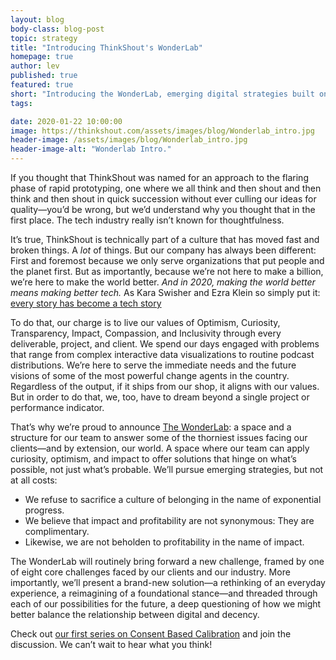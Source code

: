 ```yaml
---
layout: blog
body-class: blog-post
topic: strategy
title: "Introducing ThinkShout's WonderLab"
homepage: true
author: lev
published: true
featured: true
short: "Introducing the WonderLab, emerging digital strategies built on curiosity, driven by optimism, and focused on impact."
tags:

date: 2020-01-22 10:00:00
image: https://thinkshout.com/assets/images/blog/Wonderlab_intro.jpg
header-image: /assets/images/blog/Wonderlab_intro.jpg
header-image-alt: "Wonderlab Intro."
---
```


If you thought that ThinkShout was named for an approach to the flaring phase of rapid prototyping, one where we all think and then shout and then think and then shout in quick succession without ever culling our ideas for quality—you’d be wrong, but we’d understand why you thought that in the first place. The tech industry really isn’t known for thoughtfulness.

It’s true, ThinkShout is technically part of a culture that has moved fast and broken things. A *lot* of things. But our company has always been different: First and foremost because we only serve organizations that put people and the planet first. But as importantly, because we’re not here to make a billion, we’re here to make the world better. *And in 2020, making the world better means making better tech.* As Kara Swisher and Ezra Klein so simply put it: [every story has become a tech story](https://www.vox.com/recode/2019/5/1/18518885/vox-recode-partnership)

To do that, our charge is to live our values of Optimism, Curiosity, Transparency, Impact, Compassion, and Inclusivity through every deliverable, project, and client. We spend our days engaged with problems that range from complex interactive data visualizations to routine podcast distributions. We’re here to serve the immediate needs and the future visions of some of the most powerful change agents in the country. Regardless of the output, if it ships from our shop, it aligns with our values. But in order to do that, we, too, have to dream beyond a single project or performance indicator.

That’s why we’re proud to announce [The WonderLab](/wonderlab/): a space and a structure for our team to answer some of the thorniest issues facing our clients—and by extension, our world. A space where our team can apply curiosity, optimism, and impact to offer solutions that hinge on what’s possible, not just what’s probable. We’ll pursue emerging strategies, but not at all costs:

* We refuse to sacrifice a culture of belonging in the name of exponential progress.
* We believe that impact and profitability are not synonymous: They are complimentary.
* Likewise, we are not beholden to profitability in the name of impact.

The WonderLab will routinely bring forward a new challenge, framed by one of eight core challenges faced by our clients and our industry. More importantly, we’ll present a brand-new solution—a rethinking of an everyday experience, a reimagining of a foundational stance—and threaded through each of our possibilities for the future, a deep questioning of how we might better balance the relationship between digital and decency.

Check out [our first series on Consent Based Calibration](https://thinkshout.com/wonderlab/) and join the discussion. We can’t wait to hear what you think!
